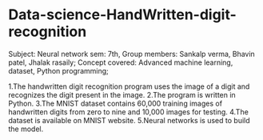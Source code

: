 # Data-science-HandWritten-digit-recognition
Subject: Neural network
sem: 7th,
Group members: Sankalp verma, Bhavin patel, Jhalak rasaily;
Concept covered: Advanced machine learning, dataset, Python programming;

1.The handwritten digit recognition program uses the image of a digit and recognizes the digit present in the image.
2.The program is written in Python.
3.The MNIST dataset contains 60,000 training images of handwritten digits from zero to nine and 10,000 images for testing.
4.The dataset is available on MNIST website.
5.Neural networks is used to build the model.
